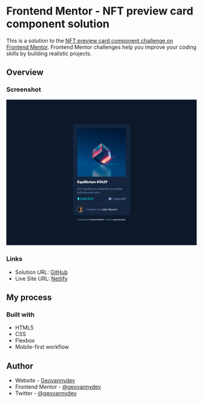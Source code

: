 # Frontend Mentor - NFT preview card component solution

This is a solution to the [NFT preview card component challenge on Frontend Mentor](https://www.frontendmentor.io/challenges/nft-preview-card-component-SbdUL_w0U). Frontend Mentor challenges help you improve your coding skills by building realistic projects. 

## Overview

### Screenshot

![](./images/screenshot.png)

### Links

- Solution URL: [GitHub](https://github.com/geovannydev/nft-preview-card)
- Live Site URL: [Netlify](https://dg-nft-preview-card.netlify.app/)

## My process

### Built with

- HTML5
- CSS
- Flexbox
- Mobile-first workflow

## Author

- Website - [Geovannydev](https://geovannydev.me)
- Frontend Mentor - [@geovannydev](https://www.frontendmentor.io/profile/geovannydev)
- Twitter - [@geovannydev](https://www.twitter.com/geovannydev)

